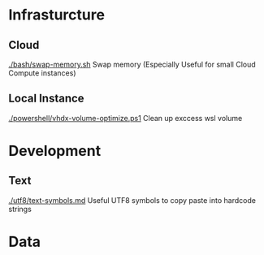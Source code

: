 # Infrasturcture
## Cloud
[./bash/swap-memory.sh](./bash/swap-memory.sh) Swap memory (Especially Useful for small Cloud Compute instances)

## Local Instance
[./powershell/vhdx-volume-optimize.ps1](./powershell/vhdx-volume-optimize.ps1) Clean up exccess wsl volume


# Development
## Text
[./utf8/text-symbols.md](./utf8/text-symbols.md) Useful UTF8 symbols to copy paste into hardcode strings


# Data